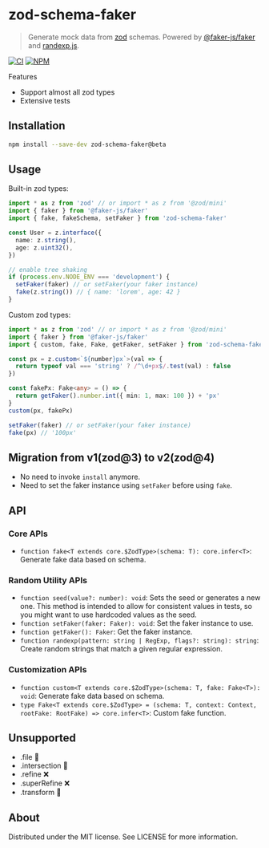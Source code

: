 # zod-schema-faker

> Generate mock data from [zod](https://github.com/colinhacks/zod) schemas. Powered by
> [@faker-js/faker](https://github.com/faker-js/faker) and [randexp.js](https://github.com/fent/randexp.js).

[![CI](https://github.com/soc221b/zod-schema-faker/actions/workflows/ci.yml/badge.svg)](https://github.com/soc221b/zod-schema-faker/actions/workflows/ci.yml)
[![NPM](https://img.shields.io/npm/v/zod-schema-faker.svg?label=NPM&color=brightgreen)](https://www.npmjs.com/package/zod-schema-faker)

Features

- Support almost all zod types
- Extensive tests

## Installation

```sh
npm install --save-dev zod-schema-faker@beta
```

## Usage

Built-in zod types:

```ts
import * as z from 'zod' // or import * as z from '@zod/mini'
import { faker } from '@faker-js/faker'
import { fake, fakeSchema, setFaker } from 'zod-schema-faker'

const User = z.interface({
  name: z.string(),
  age: z.uint32(),
})

// enable tree shaking
if (process.env.NODE_ENV === 'development') {
  setFaker(faker) // or setFaker(your faker instance)
  fake(z.string()) // { name: 'lorem', age: 42 }
}
```

Custom zod types:

```ts
import * as z from 'zod' // or import * as z from '@zod/mini'
import { faker } from '@faker-js/faker'
import { custom, fake, Fake, getFaker, setFaker } from 'zod-schema-faker'

const px = z.custom<`${number}px`>(val => {
  return typeof val === 'string' ? /^\d+px$/.test(val) : false
})

const fakePx: Fake<any> = () => {
  return getFaker().number.int({ min: 1, max: 100 }) + 'px'
}
custom(px, fakePx)

setFaker(faker) // or setFaker(your faker instance)
fake(px) // '100px'
```

## Migration from v1(zod@3) to v2(zod@4)

- No need to invoke `install` anymore.
- Need to set the faker instance using `setFaker` before using `fake`.

## API

### Core APIs

- `function fake<T extends core.$ZodType>(schema: T): core.infer<T>`: Generate fake data based on schema.

### Random Utility APIs

- `function seed(value?: number): void`: Sets the seed or generates a new one. This method is intended to allow for
  consistent values in tests, so you might want to use hardcoded values as the seed.
- `function setFaker(faker: Faker): void`: Set the faker instance to use.
- `function getFaker(): Faker`: Get the faker instance.
- `function randexp(pattern: string | RegExp, flags?: string): string`: Create random strings that match a given regular
  expression.

### Customization APIs

- `function custom<T extends core.$ZodType>(schema: T, fake: Fake<T>): void`: Generate fake data based on schema.
- `type Fake<T extends core.$ZodType> = (schema: T, context: Context, rootFake: RootFake) => core.infer<T>`: Custom fake
  function.

## Unsupported

- .file 🚧
- .intersection 🚧
- .refine ❌
- .superRefine ❌
- .transform 🚧

## About

Distributed under the MIT license. See LICENSE for more information.
